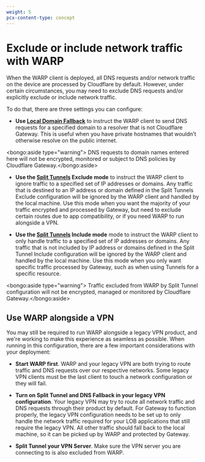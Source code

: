 ```yaml
---
weight: 5
pcx-content-type: concept
---
```


# Exclude or include network traffic with WARP

When the WARP client is deployed, all DNS requests and/or network traffic on the device are processed by Cloudflare by default. However, under certain circumstances, you may need to exclude DNS requests and/or explicitly exclude or include network traffic.

To do that, there are three settings you can configure:

- **Use [Local Domain Fallback](/connections/connect-devices/warp/exclude-traffic/local-domains)** to instruct the WARP client to send DNS requests for a specified domain to a resolver that is not Cloudflare Gateway. This is useful when you have private hostnames that wouldn’t otherwise resolve on the public internet.

<bongo:aside type="warning">  DNS requests to domain names entered here will not be encrypted, monitored or subject to DNS
  policies by Cloudflare Gateway.</bongo:aside>

- **Use the [Split Tunnels](/connections/connect-devices/warp/exclude-traffic/split-tunnels) Exclude mode** to instruct the WARP client to ignore traffic to a specified set of IP addresses or domains. Any traffic that is destined to an IP address or domain defined in the Split Tunnels Exclude configuration will be ignored by the WARP client and handled by the local machine. Use this mode when you want the majority of your traffic encrypted and processed by Gateway, but need to exclude certain routes due to app compatibility, or if you need WARP to run alongside a VPN.

- **Use the [Split Tunnels](/connections/connect-devices/warp/exclude-traffic/split-tunnels) Include mode** mode to instruct the WARP client to only handle traffic to a specified set of IP addresses or domains. Any traffic that is not included by IP address or domains defined in the Split Tunnel Include configuration will be ignored by the WARP client and handled by the local machine. Use this mode when you only want specific traffic processed by Gateway, such as when using Tunnels for a specific resource.

<bongo:aside type="warning">  Traffic excluded from WARP by Split Tunnel configuration will not be encrypted, managed or
  monitored by Cloudflare Gateway.</bongo:aside>

## Use WARP alongside a VPN

You may still be required to run WARP alongside a legacy VPN product, and we're working to make this experience as seamless as possible. When running in this configuration, there are a few important considerations with your deployment:

- **Start WARP first**. WARP and your legacy VPN are both trying to route traffic and DNS requests over our respective networks. Some legacy VPN clients must be the last client to touch a network configuration or they will fail.

- **Turn on Split Tunnel and DNS Fallback in your legacy VPN configuration**. Your legacy VPN may try to route all network traffic and DNS requests through their product by default. For Gateway to function properly, the legacy VPN configuration needs to be set up to only handle the network traffic required for your LOB applications that still require the legacy VPN. All other traffic should fall back to the local machine, so it can be picked up by WARP and protected by Gateway.

- **Split Tunnel your VPN Server**. Make sure the VPN server you are connecting to is also excluded from WARP.
